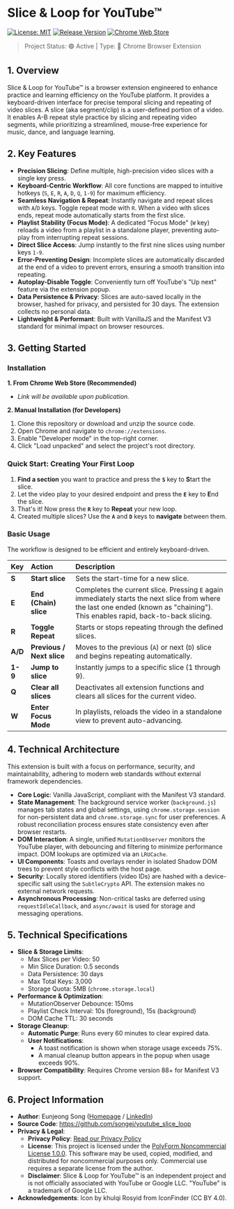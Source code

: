 # Slice & Loop for YouTube™

[![License: MIT](https://img.shields.io/badge/License-MIT-yellow.svg)](https://opensource.org/licenses/MIT) [![Release Version](https://img.shields.io/badge/version-v1.1.0-green.svg)](https://github.com/songej/youtube_slice_loop/releases) [![Chrome Web Store](https://img.shields.io/badge/Chrome%20Web%20Store-Coming%20Soon-blue.svg?logo=google-chrome&logoColor=white)](#)

> Project Status: 🟢 Active | Type: 🧩 Chrome Browser Extension

## 1. Overview

Slice & Loop for YouTube™ is a browser extension engineered to enhance practice and learning efficiency on the YouTube platform. It provides a keyboard-driven interface for precise temporal slicing and repeating of video slices. A slice (aka segment/clip) is a user-defined portion of a video. It enables A-B repeat style practice by slicing and repeating video segments, while prioritizing a streamlined, mouse-free experience for music, dance, and language learning.

## 2. Key Features

- **Precision Slicing**: Define multiple, high-precision video slices with a single key press.
- **Keyboard-Centric Workflow**: All core functions are mapped to intuitive hotkeys (`S`, `E`, `R`, `A`, `D`, `Q`, `1-9`) for maximum efficiency.
- **Seamless Navigation & Repeat**: Instantly navigate and repeat slices with `A`/`D` keys. Toggle repeat mode with `R`. When a video with slices ends, repeat mode automatically starts from the first slice.
- **Playlist Stability (Focus Mode)**: A dedicated "Focus Mode" (`W` key) reloads a video from a playlist in a standalone player, preventing auto-play from interrupting repeat sessions.
- **Direct Slice Access**: Jump instantly to the first nine slices using number keys `1-9`.
- **Error-Preventing Design**: Incomplete slices are automatically discarded at the end of a video to prevent errors, ensuring a smooth transition into repeating.
- **Autoplay-Disable Toggle**: Conveniently turn off YouTube's "Up next" feature via the extension popup.
- **Data Persistence & Privacy**: Slices are auto-saved locally in the browser, hashed for privacy, and persisted for 30 days. The extension collects no personal data.
- **Lightweight & Performant**: Built with VanillaJS and the Manifest V3 standard for minimal impact on browser resources.

## 3. Getting Started

### Installation

**1. From Chrome Web Store (Recommended)**
- *Link will be available upon publication.*

**2. Manual Installation (for Developers)**
1.  Clone this repository or download and unzip the source code.
2.  Open Chrome and navigate to `chrome://extensions`.
3.  Enable "Developer mode" in the top-right corner.
4.  Click "Load unpacked" and select the project's root directory.

### Quick Start: Creating Your First Loop

1.  **Find a section** you want to practice and press the **`S`** key to **S**tart the slice.
2.  Let the video play to your desired endpoint and press the **`E`** key to **E**nd the slice.
3.  That's it! Now press the **`R`** key to **Repeat** your new loop.
4.  Created multiple slices? Use the **`A`** and **`D`** keys to **navigate** between them.

### Basic Usage

The workflow is designed to be efficient and entirely keyboard-driven.

| Key   | Action                   | Description                                                                  |
| :---- | :----------------------- | :--------------------------------------------------------------------------- |
| **S** | **Start slice** | Sets the start-time for a new slice.                                     |
| **E** | **End (Chain) slice** | Completes the current slice. Pressing `E` again immediately starts the next slice from where the last one ended (known as "chaining"). This enables rapid, back-to-back slicing. |
| **R** | **Toggle Repeat** | Starts or stops repeating through the defined slices.                    |
| **A/D** | **Previous / Next slice** | Moves to the previous (`A`) or next (`D`) slice and begins repeating automatically. |
| **1-9** | **Jump to slice** | Instantly jumps to a specific slice (1 through 9).                       |
| **Q** | **Clear all slices** | Deactivates all extension functions and clears all slices for the current video. |
| **W** | **Enter Focus Mode** | In playlists, reloads the video in a standalone view to prevent auto-advancing. |

## 4. Technical Architecture

This extension is built with a focus on performance, security, and maintainability, adhering to modern web standards without external framework dependencies.

- **Core Logic**: Vanilla JavaScript, compliant with the Manifest V3 standard.
- **State Management**: The background service worker (`background.js`) manages tab states and global settings, using `chrome.storage.session` for non-persistent data and `chrome.storage.sync` for user preferences. A robust reconciliation process ensures state consistency even after browser restarts.
- **DOM Interaction**: A single, unified `MutationObserver` monitors the YouTube player, with debouncing and filtering to minimize performance impact. DOM lookups are optimized via an `LRUCache`.
- **UI Components**: Toasts and overlays render in isolated Shadow DOM trees to prevent style conflicts with the host page.
- **Security**: Locally stored identifiers (video IDs) are hashed with a device-specific salt using the `SubtleCrypto` API. The extension makes no external network requests.
- **Asynchronous Processing**: Non-critical tasks are deferred using `requestIdleCallback`, and `async/await` is used for storage and messaging operations.

## 5. Technical Specifications

- **Slice & Storage Limits**:
  - Max Slices per Video: 50
  - Min Slice Duration: 0.5 seconds
  - Data Persistence: 30 days
  - Max Total Keys: 3,000
  - Storage Quota: 5MB (`chrome.storage.local`)
- **Performance & Optimization**:
  - MutationObserver Debounce: 150ms
  - Playlist Check Interval: 10s (foreground), 15s (background)
  - DOM Cache TTL: 30 seconds
- **Storage Cleanup**:
  - **Automatic Purge**: Runs every 60 minutes to clear expired data.
  - **User Notifications**:
    - A toast notification is shown when storage usage exceeds 75%.
    - A manual cleanup button appears in the popup when usage exceeds 90%.
- **Browser Compatibility**: Requires Chrome version 88+ for Manifest V3 support.

## 6. Project Information

- **Author**: Eunjeong Song ([Homepage](https://songej.com) / [LinkedIn](https://www.linkedin.com/in/songej))
- **Source Code**: https://github.com/songej/youtube_slice_loop
- **Privacy & Legal**:
  - **Privacy Policy**: [Read our Privacy Policy](PRIVACY_POLICY.md)
  - **License**: This project is licensed under the [PolyForm Noncommercial License 1.0.0](LICENSE). This software may be used, copied, modified, and distributed for noncommercial purposes only. Commercial use requires a separate license from the author.
  - **Disclaimer**: Slice & Loop for YouTube™ is an independent project and is not officially associated with YouTube or Google LLC. "YouTube" is a trademark of Google LLC.
- **Acknowledgements**: Icon by khulqi Rosyid from IconFinder (CC BY 4.0).
